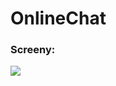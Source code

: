 
# OnlineChat<h3>Screeny:
![](https://cdn.discordapp.com/attachments/842364771143385129/846729548695076874/unknown.png)
